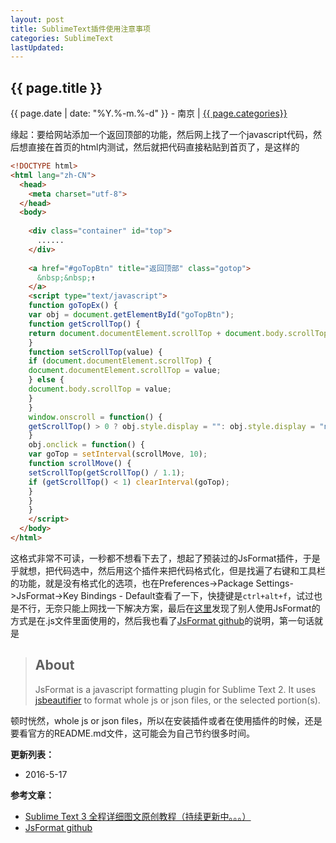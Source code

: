 ```yaml
---
layout: post
title: SublimeText插件使用注意事项
categories: SublimeText
lastUpdated: 
---
```


## {{ page.title }}

{{ page.date | date: "%Y.%-m.%-d" }} - 南京 | <a href="/archive#{{ page.categories }}">{{ page.categories}}</a>

缘起：要给网站添加一个返回顶部的功能，然后网上找了一个javascript代码，然后想直接在首页的html内测试，然后就把代码直接粘贴到首页了，是这样的

```html
<!DOCTYPE html>
<html lang="zh-CN">
  <head>
    <meta charset="utf-8">    
  </head>
  <body>
    
    <div class="container" id="top">
      ......
    </div>   
    
    <a href="#goTopBtn" title="返回顶部" class="gotop">
      &nbsp;&nbsp;↑
    </a>
    <script type="text/javascript">
    function goTopEx() { 
    var obj = document.getElementById("goTopBtn"); 
    function getScrollTop() { 
    return document.documentElement.scrollTop + document.body.scrollTop; 
    } 
    function setScrollTop(value) { 
    if (document.documentElement.scrollTop) { 
    document.documentElement.scrollTop = value; 
    } else { 
    document.body.scrollTop = value; 
    } 
    } 
    window.onscroll = function() { 
    getScrollTop() > 0 ? obj.style.display = "": obj.style.display = "none"; 
    } 
    obj.onclick = function() { 
    var goTop = setInterval(scrollMove, 10); 
    function scrollMove() { 
    setScrollTop(getScrollTop() / 1.1); 
    if (getScrollTop() < 1) clearInterval(goTop); 
    } 
    } 
    } 
    </script>
  </body>
</html>
```

这格式非常不可读，一秒都不想看下去了，想起了预装过的JsFormat插件，于是乎就想，把代码选中，然后用这个插件来把代码格式化，但是找遍了右键和工具栏的功能，就是没有格式化的选项，也在Preferences->Package Settings->JsFormat->Key Bindings - Default查看了一下，快捷键是`ctrl+alt+f`，试过也是不行，无奈只能上网找一下解决方案，最后在[这里][1]发现了别人使用JsFormat的方式是在.js文件里面使用的，然后我也看了[JsFormat github][2]的说明，第一句话就是

> **About**
> -------
> JsFormat is a javascript formatting plugin for Sublime Text 2. It uses [jsbeautifier][3] to format whole js or json files, or the selected portion(s).

顿时恍然，whole js or json files，所以在安装插件或者在使用插件的时候，还是要看官方的README.md文件，这可能会为自己节约很多时间。

**更新列表：**

* 2016-5-17



**参考文章：**

* [Sublime Text 3 全程详细图文原创教程（持续更新中。。。）][1]
* [JsFormat github][2]


[1]: http://www.cnblogs.com/wind128/p/4409422.html
[2]: https://github.com/jdc0589/jsformat
[3]: https://github.com/beautify-web/js-beautify
